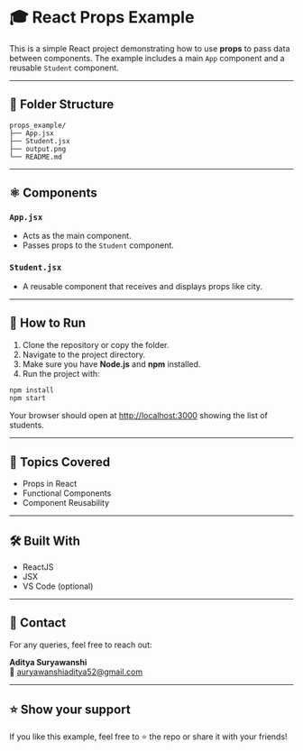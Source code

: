 # 🎓 React Props Example

This is a simple React project demonstrating how to use **props** to pass data between components. The example includes a main `App` component and a reusable `Student` component.

---

## 📂 Folder Structure

```
props_example/
├── App.jsx
├── Student.jsx
├── output.png
└── README.md
```

---

## ⚛️ Components

### `App.jsx`
- Acts as the main component.
- Passes props to the `Student` component.

### `Student.jsx`
- A reusable component that receives and displays props like city.

---

## 🚀 How to Run

1. Clone the repository or copy the folder.
2. Navigate to the project directory.
3. Make sure you have **Node.js** and **npm** installed.
4. Run the project with:

```bash
npm install
npm start
```

Your browser should open at [http://localhost:3000](http://localhost:3000) showing the list of students.

---

## 📘 Topics Covered

- Props in React
- Functional Components
- Component Reusability

---

## 🛠️ Built With

- ReactJS
- JSX
- VS Code (optional)

---

## 📩 Contact

For any queries, feel free to reach out:

**Aditya Suryawanshi**  
📧 [auryawanshiaditya52@gmail.com](mailto:auryawanshiaditya52@gmail.com)

---

## ⭐️ Show your support

If you like this example, feel free to ⭐️ the repo or share it with your friends!
